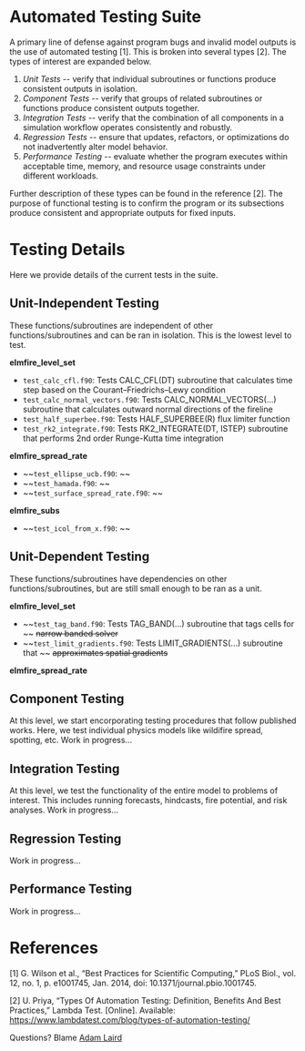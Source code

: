 # Automated Testing Suite

A primary line of defense against program bugs and invalid model outputs is the
use of automated testing [1]. This is broken into several types [2]. The types 
of interest are expanded below. 

1. *Unit Tests* -- verify that individual subroutines or functions produce 
consistent outputs in isolation.
2. *Component Tests* -- verify that groups of related subroutines or functions 
produce consistent outputs together.
3. *Integration Tests* -- verify that the combination of all components in a 
simulation workflow operates consistently and robustly.
4. *Regression Tests* -- ensure that updates, refactors, or optimizations do 
not inadvertently alter model behavior.
5. *Performance Testing* -- evaluate whether the program executes within 
acceptable time, memory, and resource usage constraints under different 
workloads.

Further description of these types can be found in the reference [2]. The 
purpose of functional testing is to confirm the program or its subsections 
produce consistent and appropriate outputs for fixed inputs. 


# Testing Details
Here we provide details of the current tests in the suite. 

## Unit-Independent Testing
These functions/subroutines are independent of other functions/subroutines and 
can be ran in isolation. This is the lowest level to test. 

**elmfire_level_set**
- `test_calc_cfl.f90`: Tests CALC_CFL(DT) subroutine that calculates time step 
based on the Courant–Friedrichs–Lewy condition
- `test_calc_normal_vectors.f90`: Tests CALC_NORMAL_VECTORS(...) subroutine that
 calculates outward normal directions of the fireline
- `test_half_superbee.f90`: Tests HALF_SUPERBEE(R) flux limiter function
- `test_rk2_integrate.f90`: Tests RK2_INTEGRATE(DT, ISTEP) subroutine that 
performs 2nd order Runge-Kutta time integration

**elmfire_spread_rate**
- ~~`test_ellipse_ucb.f90`: ~~
- ~~`test_hamada.f90`: ~~
- ~~`test_surface_spread_rate.f90`: ~~

**elmfire_subs**
- ~~`test_icol_from_x.f90`: ~~


## Unit-Dependent Testing
These functions/subroutines have dependencies on other functions/subroutines,
but are still small enough to be ran as a unit.

**elmfire_level_set**
- ~~`test_tag_band.f90`: Tests TAG_BAND(...) subroutine that tags cells for ~~
~~narrow banded solver~~
- ~~`test_limit_gradients.f90`: Tests LIMIT_GRADIENTS(...) subroutine that ~~
~~approximates spatial gradients~~

**elmfire_spread_rate**

## Component Testing
At this level, we start encorporating testing procedures that follow published 
works. Here, we test individual physics models like wildifire spread, spotting, 
etc. Work in progress...


## Integration Testing
At this level, we test the functionality of the entire model to problems of 
interest. This includes running forecasts, hindcasts, fire potential, and risk 
analyses. Work in progress...


## Regression Testing
Work in progress...

## Performance Testing
Work in progress...

# References
[1] G. Wilson et al., “Best Practices for Scientific Computing,” PLoS Biol., 
vol. 12, no. 1, p. e1001745, Jan. 2014, doi: 10.1371/journal.pbio.1001745.

[2] U. Priya, “Types Of Automation Testing: Definition, Benefits And Best 
Practices,” Lambda Test. [Online]. 
Available: https://www.lambdatest.com/blog/types-of-automation-testing/


Questions? Blame [Adam Laird](mailto:adam.laird@berkeley.edu)